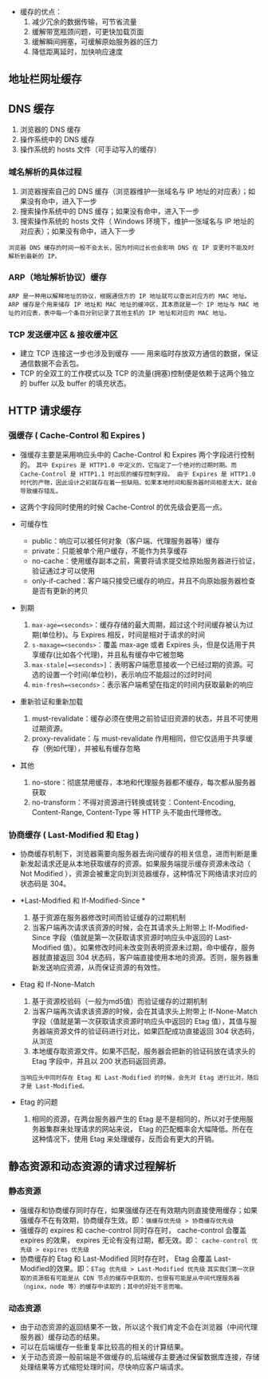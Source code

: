 - 缓存的优点：
  1. 减少冗余的数据传输，可节省流量
  2. 缓解带宽瓶颈问题，可更快加载页面
  3. 缓解瞬间拥塞，可缓解原始服务器的压力
  4. 降低距离延时，加快响应速度

## 地址栏网址缓存

## DNS 缓存
1. 浏览器的 DNS 缓存
2. 操作系统中的 DNS 缓存
3. 操作系统的 hosts 文件（可手动写入的缓存）

### 域名解析的具体过程
1. 浏览器搜索自己的 DNS 缓存（浏览器维护一张域名与 IP 地址的对应表）；如果没有命中，进入下一步
2. 搜索操作系统中的 DNS 缓存；如果没有命中，进入下一步
3. 搜索操作系统的 hosts 文件（ Windows 环境下，维护一张域名与 IP 地址的对应表）；如果没有命中，进入下一步

`浏览器 DNS 缓存的时间一般不会太长，因为时间过长也会影响 DNS 在 IP 变更时不能及时解析到最新的 IP。`

### ARP（地址解析协议）缓存
`ARP 是一种用以解释地址的协议，根据通信方的 IP 地址就可以查出对应方的 MAC 地址。`
`ARP 缓存是个用来储存 IP 地址和 MAC 地址的缓冲区，其本质就是一个 IP 地址与 MAC 地址的对应表，表中每一个条目分别记录了其他主机的 IP 地址和对应的 MAC 地址。`

### TCP 发送缓冲区 & 接收缓冲区
- 建立 TCP 连接这一步也涉及到缓存 —— 用来临时存放双方通信的数据，保证通信数据不会丢包。
- TCP 的全双工的工作模式以及 TCP 的流量(拥塞)控制便是依赖于这两个独立的 buffer 以及 buffer 的填充状态。

## HTTP 请求缓存
### 强缓存 ( Cache-Control 和 Expires )
- 强缓存主要是采用响应头中的 Cache-Control 和 Expires 两个字段进行控制的。
`其中 Expires 是 HTTP1.0 中定义的，它指定了一个绝对的过期时期。而 Cache-Control 是 HTTP1.1 时出现的缓存控制字段。 由于 Expires 是 HTTP1.0 时代的产物，因此设计之初就存在着一些缺陷，如果本地时间和服务器时间相差太大，就会导致缓存错乱。`
- 这两个字段同时使用的时候 Cache-Control 的优先级会更高一点。
- 可缓存性
  - public：响应可以被任何对象（客户端、代理服务器等）缓存
  - private：只能被单个用户缓存，不能作为共享缓存
  - no-cache：使用缓存副本之前，需要将请求提交给原始服务器进行验证，验证通过才可以使用
  - only-if-cached：客户端只接受已缓存的响应，并且不向原始服务器检查是否有更新的拷贝
  
- 到期
  1. `max-age=<seconds>`：缓存存储的最大周期，超过这个时间缓存被认为过期(单位秒)。与 Expires 相反，时间是相对于请求的时间
  2. `s-maxage=<seconds>`：覆盖 max-age 或者 Expires 头，但是仅适用于共享缓存(比如各个代理)，并且私有缓存中它被忽略
  3. `max-stale[=<seconds>]`：表明客户端愿意接收一个已经过期的资源。可选的设置一个时间(单位秒)，表示响应不能超过的过时时间
  4. `min-fresh=<seconds>`：表示客户端希望在指定的时间内获取最新的响应

- 重新验证和重新加载
  1. must-revalidate：缓存必须在使用之前验证旧资源的状态，并且不可使用过期资源。
  2. proxy-revalidate：与 must-revalidate 作用相同，但它仅适用于共享缓存（例如代理），并被私有缓存忽略

- 其他
  1. no-store：彻底禁用缓存，本地和代理服务器都不缓存，每次都从服务器获取
  2. no-transform：不得对资源进行转换或转变：Content-Encoding, Content-Range, Content-Type 等 HTTP 头不能由代理修改。


### 协商缓存 ( Last-Modified 和 Etag )
- 协商缓存机制下，浏览器需要向服务器去询问缓存的相关信息，进而判断是重新发起请求还是从本地获取缓存的资源。如果服务端提示缓存资源未改动（ Not Modified ），资源会被重定向到浏览器缓存，这种情况下网络请求对应的状态码是 304。

- *Last-Modified 和 If-Modified-Since *
  1. 基于资源在服务器修改时间而验证缓存的过期机制
  2. 当客户端再次请求该资源的时候，会在其请求头上附带上 If-Modified-Since 字段（值就是第一次获取请求资源时响应头中返回的 Last-Modified 值）。如果修改时间未改变则表明资源未过期，命中缓存，服务器就直接返回 304 状态码，客户端直接使用本地的资源。否则，服务器重新发送响应资源，从而保证资源的有效性。

- Etag 和 If-None-Match
  1. 基于资源校验码（一般为md5值）而验证缓存的过期机制
  2. 当客户端再次请求该资源的时候，会在其请求头上附带上 If-None-Match 字段（值就是第一次获取请求资源时响应头中返回的 Etag 值），其值与服务器端资源文件的验证码进行对比，如果匹配成功直接返回 304 状态码，从浏览
  3. 本地缓存取资源文件。如果不匹配，服务器会把新的验证码放在请求头的 Etag 字段中，并且以 200 状态码返回资源。

  `当响应头中同时存在 Etag 和 Last-Modified 的时候，会先对 Etag 进行比对，随后才是 Last-Modified。`


- Etag 的问题
  1. 相同的资源，在两台服务器产生的 Etag 是不是相同的，所以对于使用服务器集群来处理请求的网站来说， Etag 的匹配概率会大幅降低。所在在这种情况下，使用 Etag 来处理缓存，反而会有更大的开销。

## 静态资源和动态资源的请求过程解析
### 静态资源
- 强缓存和协商缓存同时存在，如果强缓存还在有效期内则直接使用缓存；如果强缓存不在有效期，协商缓存生效。即：`强缓存优先级 > 协商缓存优先级`
- 强缓存的 expires 和 cache-control 同时存在时， cache-control 会覆盖 expires 的效果， expires 无论有没有过期，都无效。即： `cache-control 优先级 > expires 优先级`
- 协商缓存的 Etag 和 Last-Modified 同时存在时， Etag 会覆盖 Last-Modified的效果。即：`ETag 优先级 > Last-Modified 优先级`
  `其实我们第一次获取的资源极有可能是从 CDN 节点的缓存中获取的，也很有可能是从中间代理服务器（nginx，node 等）的缓存中读取的；其中的好处不言而喻。`

### 动态资源
- 由于动态资源的返回结果不一致，所以这个我们肯定不会在浏览器（中间代理服务器）缓存动态的结果。
- 可以在后端缓存一些重复率比较高的相关的计算结果。
- 关于动态资源一般前端是不做缓存的,后端缓存主要通过保留数据库连接，存储处理结果等方式缩短处理时间，尽快响应客户端请求。

